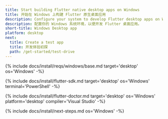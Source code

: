 ```yaml
---
title: Start building Flutter native desktop apps on Windows
title: 开始在 Windows 上构建 Flutter 原生桌面应用
description: Configure your system to develop Flutter desktop apps on Windows.
description: 配置你的 Windows 系统环境，以便开发 Flutter 桌面应用。
short-title: Windows Desktop app
platform: desktop
next:
  title: Create a test app
  title: 开发体验初探
  path: /get-started/test-drive
---
```


{% include docs/install/reqs/windows/base.md target='desktop' os='Windows' -%}

{% include docs/install/flutter-sdk.md target='desktop' os='Windows' terminal='PowerShell' -%}

{% include docs/install/flutter-doctor.md target='desktop' os='Windows' platform='desktop' compiler='Visual Studio' -%}

{% include docs/install/next-steps.md os='Windows' -%}
